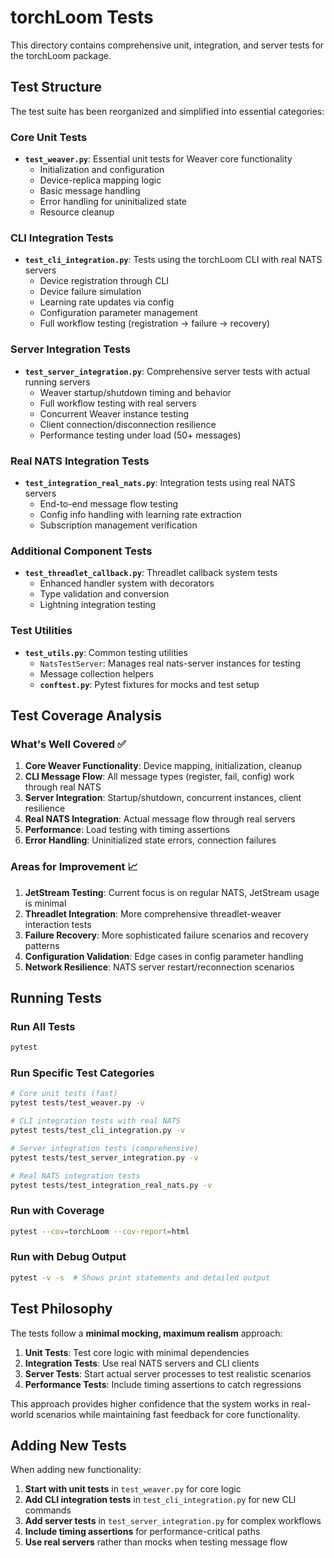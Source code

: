 # torchLoom Tests

This directory contains comprehensive unit, integration, and server tests for the torchLoom package.

## Test Structure

The test suite has been reorganized and simplified into essential categories:

### Core Unit Tests
- **`test_weaver.py`**: Essential unit tests for Weaver core functionality
  - Initialization and configuration
  - Device-replica mapping logic
  - Basic message handling
  - Error handling for uninitialized state
  - Resource cleanup

### CLI Integration Tests
- **`test_cli_integration.py`**: Tests using the torchLoom CLI with real NATS servers
  - Device registration through CLI
  - Device failure simulation
  - Learning rate updates via config
  - Configuration parameter management
  - Full workflow testing (registration → failure → recovery)

### Server Integration Tests  
- **`test_server_integration.py`**: Comprehensive server tests with actual running servers
  - Weaver startup/shutdown timing and behavior
  - Full workflow testing with real servers
  - Concurrent Weaver instance testing
  - Client connection/disconnection resilience
  - Performance testing under load (50+ messages)

### Real NATS Integration Tests
- **`test_integration_real_nats.py`**: Integration tests using real NATS servers
  - End-to-end message flow testing
  - Config info handling with learning rate extraction
  - Subscription management verification

### Additional Component Tests
- **`test_threadlet_callback.py`**: Threadlet callback system tests
  - Enhanced handler system with decorators
  - Type validation and conversion
  - Lightning integration testing

### Test Utilities
- **`test_utils.py`**: Common testing utilities
  - `NatsTestServer`: Manages real nats-server instances for testing
  - Message collection helpers
  - **`conftest.py`**: Pytest fixtures for mocks and test setup

## Test Coverage Analysis

### What's Well Covered ✅
1. **Core Weaver Functionality**: Device mapping, initialization, cleanup
2. **CLI Message Flow**: All message types (register, fail, config) work through real NATS
3. **Server Integration**: Startup/shutdown, concurrent instances, client resilience
4. **Real NATS Integration**: Actual message flow through real servers
5. **Performance**: Load testing with timing assertions
6. **Error Handling**: Uninitialized state errors, connection failures

### Areas for Improvement 📈
1. **JetStream Testing**: Current focus is on regular NATS, JetStream usage is minimal
2. **Threadlet Integration**: More comprehensive threadlet-weaver interaction tests
3. **Failure Recovery**: More sophisticated failure scenarios and recovery patterns
4. **Configuration Validation**: Edge cases in config parameter handling
5. **Network Resilience**: NATS server restart/reconnection scenarios

## Running Tests

### Run All Tests
```bash
pytest
```

### Run Specific Test Categories
```bash
# Core unit tests (fast)
pytest tests/test_weaver.py -v

# CLI integration tests with real NATS
pytest tests/test_cli_integration.py -v

# Server integration tests (comprehensive)
pytest tests/test_server_integration.py -v

# Real NATS integration tests
pytest tests/test_integration_real_nats.py -v
```

### Run with Coverage
```bash
pytest --cov=torchLoom --cov-report=html
```

### Run with Debug Output
```bash
pytest -v -s  # Shows print statements and detailed output
```

## Test Philosophy

The tests follow a **minimal mocking, maximum realism** approach:

1. **Unit Tests**: Test core logic with minimal dependencies
2. **Integration Tests**: Use real NATS servers and CLI clients
3. **Server Tests**: Start actual server processes to test realistic scenarios
4. **Performance Tests**: Include timing assertions to catch regressions

This approach provides higher confidence that the system works in real-world scenarios while maintaining fast feedback for core functionality.

## Adding New Tests

When adding new functionality:

1. **Start with unit tests** in `test_weaver.py` for core logic
2. **Add CLI integration tests** in `test_cli_integration.py` for new CLI commands
3. **Add server tests** in `test_server_integration.py` for complex workflows
4. **Include timing assertions** for performance-critical paths
5. **Use real servers** rather than mocks when testing message flow 